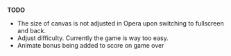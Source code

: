 **TODO**
- The size of canvas is not adjusted in Opera upon switching to fullscreen and back.
- Adjust difficulty. Currently the game is way too easy.
- Animate bonus being added to score on game over
